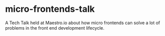 # micro-frontends-talk
A Tech Talk held at Maestro.io about how micro frontends can solve a lot of problems in the front end development lifecycle.
